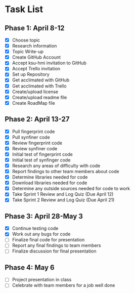 # Task List

  ## Phase 1: April 8-12
  - [x] Choose topic
  - [x] Research information
  - [x] Topic Write-up
  - [x] Create GitHub Account
  - [x] Accept ksu-hmi invitation to GitHub
  - [x] Accept Trello invitation
  - [x] Set up Repository
  - [x] Get acclimated with GitHub
  - [x] Get acclimated with Trello
  - [x] Create/upload license
  - [x] Create/upload readme file
  - [x] Create RoadMap file

  ## Phase 2: April 13-27
  - [x] Pull fingerprint code
  - [x] Pull synfiner code
  - [x] Review fingerprint code
  - [x] Review synfiner code
  - [x] Initial test of fingerprint code
  - [x] Initial test of synfinger code
  - [x] Research any areas of difficulty with code
  - [x] Report findings to other team members about code
  - [x] Determine libraries needed for code 
  - [x] Download libraries needed for code
  - [x] Determine any outside sources needed for code to work
  - [x] Take Sprint 1 Review and Log Quiz (Due April 12)
  - [x] Take Sprint 2 Review and Log Quiz (Due April 21)
  
  ## Phase 3: April 28-May 3
  - [x] Continue testing code
  - [x] Work out any bugs for code
  - [ ] Finalize final code for presentation
  - [ ] Report any final findings to team members
  - [ ] Finalize discussion for final presentation

  ## Phase 4: May 6
  - [ ] Project presentation in class
  - [ ] Celebrate with team members for a job well done
